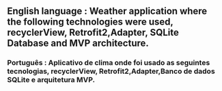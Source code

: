 ## English language : Weather application where the following technologies were used, recyclerView, Retrofit2,Adapter, SQLite Database and MVP architecture.
### Português : Aplicativo de clima onde foi usado as seguintes tecnologias, recyclerView, Retrofit2,Adapter,Banco de dados SQLite e arquitetura MVP.
